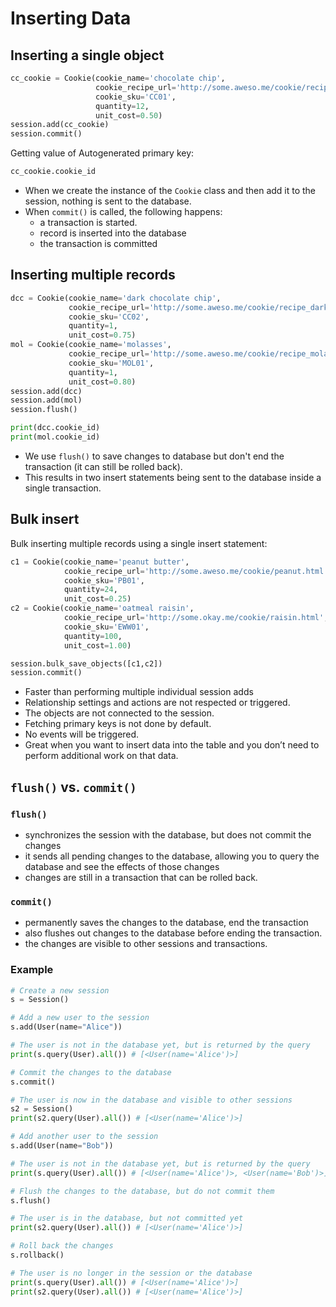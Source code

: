 # Inserting Data

## Inserting a single object

```py
cc_cookie = Cookie(cookie_name='chocolate chip',
                   cookie_recipe_url='http://some.aweso.me/cookie/recipe.html',
                   cookie_sku='CC01',
                   quantity=12,
                   unit_cost=0.50)
session.add(cc_cookie)
session.commit()
```

Getting value of Autogenerated primary key:

```py
cc_cookie.cookie_id
```

- When we create the instance of the `Cookie` class and then add it to the session, nothing is sent to the database.
- When `commit()` is called, the following happens:
  - a transaction is started.
  - record is inserted into the database
  - the transaction is committed


## Inserting multiple records

```py
dcc = Cookie(cookie_name='dark chocolate chip',
             cookie_recipe_url='http://some.aweso.me/cookie/recipe_dark.html',
             cookie_sku='CC02',
             quantity=1,
             unit_cost=0.75)
mol = Cookie(cookie_name='molasses',
             cookie_recipe_url='http://some.aweso.me/cookie/recipe_molasses.html',
             cookie_sku='MOL01',
             quantity=1,
             unit_cost=0.80)
session.add(dcc)
session.add(mol)
session.flush()

print(dcc.cookie_id)
print(mol.cookie_id)
```

- We use `flush()` to save changes to database but don't end the transaction (it can still be rolled back).
- This results in two insert statements being sent to the database inside a single transaction.


## Bulk insert

Bulk inserting multiple records using a single insert statement:
```py
c1 = Cookie(cookie_name='peanut butter',
            cookie_recipe_url='http://some.aweso.me/cookie/peanut.html',
            cookie_sku='PB01',
            quantity=24,
            unit_cost=0.25)
c2 = Cookie(cookie_name='oatmeal raisin',
            cookie_recipe_url='http://some.okay.me/cookie/raisin.html',
            cookie_sku='EWW01',
            quantity=100,
            unit_cost=1.00)

session.bulk_save_objects([c1,c2])
session.commit()
```

- Faster than performing multiple individual session adds
- Relationship settings and actions are not respected or triggered.
- The objects are not connected to the session.
- Fetching primary keys is not done by default.
- No events will be triggered.
- Great when you want to insert data into the table and you don’t need to perform additional work on that data.


## `flush()` vs. `commit()`

### `flush()`

- synchronizes the session with the database, but does not commit the changes
- it sends all pending changes to the database, allowing you to query the database and see the effects of those changes
- changes are still in a transaction that can be rolled back.
  
### `commit()`

- permanently saves the changes to the database, end the transaction
- also flushes out changes to the database before ending the transaction.
- the changes are visible to other sessions and transactions.


### Example

```py
# Create a new session
s = Session()

# Add a new user to the session
s.add(User(name="Alice"))

# The user is not in the database yet, but is returned by the query
print(s.query(User).all()) # [<User(name='Alice')>]

# Commit the changes to the database
s.commit()

# The user is now in the database and visible to other sessions
s2 = Session()
print(s2.query(User).all()) # [<User(name='Alice')>]

# Add another user to the session
s.add(User(name="Bob"))

# The user is not in the database yet, but is returned by the query
print(s.query(User).all()) # [<User(name='Alice')>, <User(name='Bob')>]

# Flush the changes to the database, but do not commit them
s.flush()

# The user is in the database, but not committed yet
print(s2.query(User).all()) # [<User(name='Alice')>]

# Roll back the changes
s.rollback()

# The user is no longer in the session or the database
print(s.query(User).all()) # [<User(name='Alice')>]
print(s2.query(User).all()) # [<User(name='Alice')>]
```
